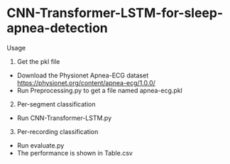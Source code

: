 # CNN-Transformer-LSTM-for-sleep-apnea-detection
Usage
1. Get the pkl file
- Download the Physionet Apnea-ECG dataset https://physionet.org/content/apnea-ecg/1.0.0/
- Run Preprocessing.py to get a file named apnea-ecg.pkl
2. Per-segment classification
- Run CNN-Transformer-LSTM.py
3. Per-recording classification
- Run evaluate.py
- The performance is shown in Table.csv
